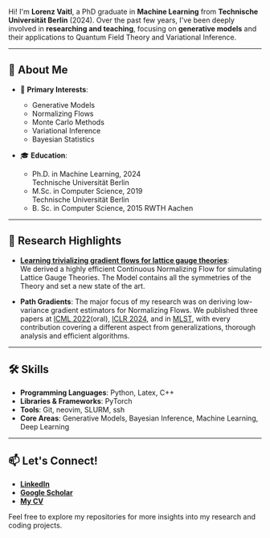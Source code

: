 Hi! I'm **Lorenz Vaitl**, a PhD graduate in **Machine Learning** from **Technische Universität Berlin** (2024). Over the past few years, I've been deeply involved in **researching and teaching**, focusing on **generative models** and their applications to Quantum Field Theory and Variational Inference.

---

## 🚀 About Me  
- 🌟 **Primary Interests**:  
  - Generative Models  
  - Normalizing Flows  
  - Monte Carlo Methods  
  - Variational Inference  
  - Bayesian Statistics  

- 🎓 **Education**:  
  - Ph.D. in Machine Learning, 2024  
    Technische Universität Berlin  
  - M.Sc. in Computer Science, 2019  
    Technische Universität Berlin
  - B. Sc. in Computer Science, 2015
    RWTH Aachen

---

## 🔬 Research Highlights  

- **[Learning trivializing gradient flows for lattice gauge theories](https://journals.aps.org/prd/abstract/10.1103/PhysRevD.107.L051504)**:  
  We derived a highly efficient Continuous Normalizing Flow for simulating Lattice Gauge Theories. The Model contains all the symmetries of the Theory and set a new state of the art.  

- **Path Gradients**:
  The major focus of my research was on deriving low-variance gradient estimators for Normalizing Flows. We published three papers at [ICML 2022](https://proceedings.mlr.press/v162/vaitl22a.html)(oral), [ICLR 2024](https://openreview.net/forum?id=zlkXLb3wpF&noteId=S0GjQTr3qO), and in [MLST](https://iopscience.iop.org/article/10.1088/2632-2153/ac9455/meta), with every contribution covering a different aspect from generalizations, thorough analysis and efficient algorithms.


---

## 🛠️ Skills  
- **Programming Languages**: Python, Latex, C++
- **Libraries & Frameworks**: PyTorch
- **Tools**: Git, neovim, SLURM, ssh
- **Core Areas**: Generative Models, Bayesian Inference, Machine Learning, Deep Learning  

---

## 📫 Let's Connect!  
- **[LinkedIn](https://www.linkedin.com/in/lorenz-vaitl/)**  
- **[Google Scholar](https://scholar.google.de/citations?user=ipYrOMEAAAAJ)**
- **[My CV](https://github.com/lenz3000/lenz3000/main/CV2025.pdf)**  


Feel free to explore my repositories for more insights into my research and coding projects.

